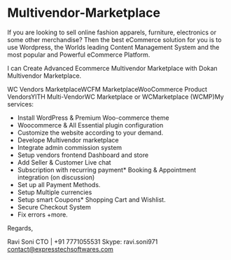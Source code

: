 # Multivendor-Marketplace

If you are looking to sell online fashion apparels, furniture, electronics or some other merchandise?
Then the best eCommerce solution for you is to use Wordpress, the Worlds leading Content Management System and the most popular and Powerful eCommerce Platform.

I can Create Advanced Ecommerce Multivendor Marketplace with Dokan Multivendor Marketplace.

WC Vendors MarketplaceWCFM MarketplaceWooCommerce Product VendorsYITH Multi-VendorWC Marketplace or WCMarketplace (WCMP)My services:

* Install WordPress & Premium Woo-commerce theme
* Woocommerce & All Essential plugin configuration
 * Customize the website according to your demand.
* Develope Multivendor marketplace 
* Integrate admin commission system 
* Setup vendors frontend Dashboard and store
* Add Seller & Customer Live chat
* Subscription with recurring payment* Booking & Appointment integration (on discussion)
* Set up all Payment Methods.
* Setup Multiple currencies
* Setup smart Coupons* Shopping Cart and Wishlist.
* Secure Checkout System
* Fix errors +more.


Regards,

Ravi Soni
CTO | +91 7771055531 
Skype: ravi.soni971 contact@expresstechsoftwares.com
